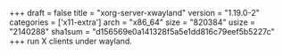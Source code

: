 +++
draft = false
title = "xorg-server-xwayland"
version = "1.19.0-2"
categories = ['x11-extra']
arch = "x86_64"
size = "820384"
usize = "2140288"
sha1sum = "d156569e0a141328f5a5e1dd816c79eef5b5227c"
+++
run X clients under wayland.